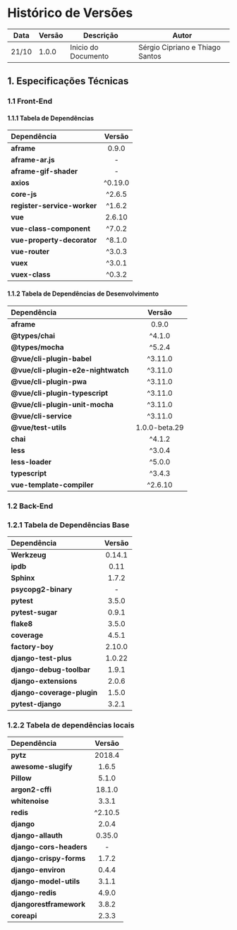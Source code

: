 # Histórico de Versões

|Data|Versão|Descrição|Autor|
-|-|-|-
21/10|1.0.0|Inicio do Documento| Sérgio Cipriano e Thiago Santos |

## 1. Especificações Técnicas</a>

### 1.1 Front-End

#### 1.1.1 Tabela de Dependências

|Dependência|Versão|
|:-|:-:|
|**aframe**| 0.9.0 |
|**aframe-ar.js**| - |
|**aframe-gif-shader**| - |
|**axios**| ^0.19.0 |
|**core-js**| ^2.6.5 |
|**register-service-worker**| ^1.6.2 |
|**vue**| 2.6.10 |
|**vue-class-component**| ^7.0.2 |
|**vue-property-decorator**| ^8.1.0 |
|**vue-router**| ^3.0.3 |
|**vuex**| ^3.0.1 |
|**vuex-class**| ^0.3.2 |

####  1.1.2 Tabela de Dependências de Desenvolvimento

|Dependência|Versão|
|:-|:-:|
|**aframe**| 0.9.0 |
|**@types/chai**| ^4.1.0 |
|**@types/mocha**| ^5.2.4 |
|**@vue/cli-plugin-babel**| ^3.11.0 |
|**@vue/cli-plugin-e2e-nightwatch**| ^3.11.0 |
|**@vue/cli-plugin-pwa**| ^3.11.0 |
|**@vue/cli-plugin-typescript**| ^3.11.0 |
|**@vue/cli-plugin-unit-mocha**| ^3.11.0 |
|**@vue/cli-service**| ^3.11.0 |
|**@vue/test-utils**| 1.0.0-beta.29 |
|**chai**| ^4.1.2 |
|**less**| ^3.0.4 |
|**less-loader**| ^5.0.0 |
|**typescript**| ^3.4.3 |
|**vue-template-compiler**| ^2.6.10 |

###  1.2 Back-End

###  1.2.1 Tabela de Dependências Base

|Dependência|Versão|
|:- |:-:|
|**Werkzeug**| 0.14.1 |
|**ipdb**| 0.11 |
|**Sphinx**| 1.7.2 |
|**psycopg2-binary**| - |
|**pytest**| 3.5.0 |
|**pytest-sugar**| 0.9.1 |
|**flake8**| 3.5.0 |
|**coverage**| 4.5.1 |
|**factory-boy**| 2.10.0 |
|**django-test-plus**| 1.0.22 |
|**django-debug-toolbar**| 1.9.1 |
|**django-extensions**| 2.0.6 |
|**django-coverage-plugin**| 1.5.0 |
|**pytest-django**| 3.2.1 |

###  1.2.2 Tabela de dependências locais

|Dependência|Versão|
|:- |:-:|
|**pytz**| 2018.4 |
|**awesome-slugify**| 1.6.5 |
|**Pillow**| 5.1.0 |
|**argon2-cffi**| 18.1.0 |
|**whitenoise**| 3.3.1 |
|**redis**| ^2.10.5 |
|**django**| 2.0.4 |
|**django-allauth**| 0.35.0 |
|**django-cors-headers**| - |
|**django-crispy-forms**| 1.7.2 |
|**django-environ**| 0.4.4 |
|**django-model-utils**| 3.1.1 |
|**django-redis**| 4.9.0 |
|**djangorestframework**| 3.8.2 |
|**coreapi**| 2.3.3 |
